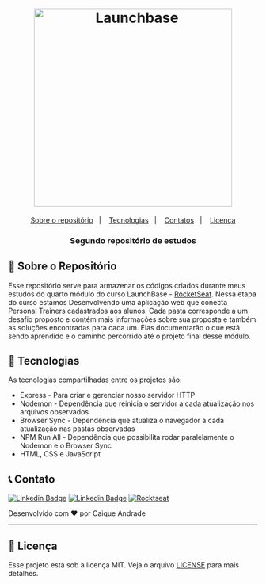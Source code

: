 <h1 align="center">
    <img alt="Launchbase" src="https://storage.googleapis.com/golden-wind/bootcamp-launchbase/logo.png" width="400px" />
</h1>

<p align="center">
  <a href="https://github.com/caique-dev/repositorioDeEstudos-2#rocket-sobre-o-reposit%C3%B3rio">Sobre o repositório</a>&nbsp;&nbsp;&nbsp;|&nbsp;&nbsp;&nbsp;
  <a href="#calendar-entrega">Tecnologias</a>&nbsp;&nbsp;&nbsp;|&nbsp;&nbsp;&nbsp;
  <a href="#memo-licença">Contatos</a>&nbsp;&nbsp;&nbsp;|&nbsp;&nbsp;&nbsp;
  <a href="#memo-licença">Licença</a>
</p>

<h3 align="center">
  Segundo repositório de estudos
</h3>

## :rocket: Sobre o Repositório

Esse repositório serve para armazenar os códigos criados durante meus estudos do quarto módulo do curso LaunchBase - [RocketSeat](https://rocketseat.com.br/). Nessa etapa do curso estamos Desenvolvendo uma aplicação web que conecta Personal Trainers cadastrados aos alunos. Cada pasta corresponde a um desafio proposto e contém mais informações sobre sua proposta e também as soluções encontradas para cada um. Elas documentarão o que está sendo aprendido e o caminho percorrido até o projeto final desse módulo.

## :robot: Tecnologias

As tecnologias compartilhadas entre os projetos são:

* Express - Para criar e gerenciar nosso servidor HTTP
* Nodemon - Dependência que reinicia o servidor a cada atualização nos arquivos observados
* Browser Sync - Dependência que atualiza o navegador a cada atualização nas pastas observadas
* NPM Run All - Dependência que possibilita rodar paralelamente o Nodemon e o Browser Sync
* HTML, CSS e JavaScript

## :telephone_receiver: Contato

[![Linkedin Badge](https://img.shields.io/badge/-caique_andrade-blue?style=for-the-badge&logo=Linkedin&logoColor=white&link=https://www.linkedin.com/in/caique-andrade-8a8153189/)](https://www.linkedin.com/in/caique-andrade-8a8153189/)
[![Linkedin Badge](https://img.shields.io/badge/-caiquepinheiro@icloud.com-red?style=for-the-badge&logo=Gmail&logoColor=white&link=mailto:caiquepinheiro@icloud.com)](mailto:caiquepinheiro@icloud.com)
[![Rocktseat](https://img.shields.io/badge/-Caique%20Andrade-%239466FF?style=for-the-badge&logo=data:image/png;base64,iVBORw0KGgoAAAANSUhEUgAAABAAAAAQCAMAAAAoLQ9TAAAALVBMVEVHcExxWsF0XMJzXMJxWcFsUsD///9jRrzY0u6Xh9Gsn9n39fyMecy0qd2bjNJWBT0WAAAABHRSTlMA2Do606wF2QAAAGlJREFUGJVdj1cWwCAIBLEsRU3uf9xobDH8+GZwUYi8i6ucJwrxKE+7D0G9Q4vlYqtmCSjndr4CgCgzlyFgfKfKCVO0LrPKjmiqMxGXkJwNnXskqWG+1oSM+BSwD8f29YLNjvx/OQrn+g99oQSoNmt3PgAAAABJRU5ErkJggg==)](https://app.rocketseat.com.br/me/caique-andrade-1591990375)

Desenvolvido com :heart: por Caique Andrade

---

## :memo: Licença

Esse projeto está sob a licença MIT. Veja o arquivo [LICENSE](../LICENSE) para mais detalhes.